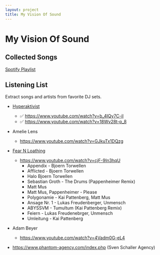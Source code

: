 ```yaml
---
layout: project
title: My Vision Of Sound
---
```


# My Vision Of Sound

## Collected Songs

[Spotify Playlist](https://open.spotify.com/playlist/09QaGau4HZ0Hjl410cA01N?si=e6ae645ae3874103)

## Listening List

Extract songs and artists from favorite DJ sets.

* [Hyperaktivist](https://www.youtube.com/results?search_query=hyperaktivist)
  * ✅ https://www.youtube.com/watch?v=b_4IQy7C-iI
  * ✅ https://www.youtube.com/watch?v=18Wv28t-p_8
* Amelie Lens
  * https://www.youtube.com/watch?v=GJkuTx1DQzg

* [Fear N Loathing](https://www.youtube.com/c/FearNLoathing)
  * https://www.youtube.com/watch?v=cjF-9In3hqU
    * Appendix - Bjoern Torwellen
    * Afflicted - Bjoern Torwellen
    * Halo Bjoern Torwellen
    * Sebastian Groth - The Drums (Pappenheimer Remix)
    * Matt Mus
    * Matt Mus, Pappenheimer - Please 
    * Polygonamie - Kai Pattenberg, Matt Mus 
    * Ansage Nr. 1 - Lukas Freudenberger, Unmensch 
    * ABYSSVM - Tumultum (Kai Pattenberg Remix) 
    * Feiern - Lukas Freudenebrger, Unmensch 
    * Umleitung - Kai Pattenberg
* Adam Beyer
  * https://www.youtube.com/watch?v=4Vadm0G-eL4
* https://www.phantom-agency.com/index.php (Sven Schaller Agency)